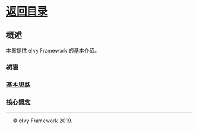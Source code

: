 # [返回目录](../README.html)

## 概述  

本章提供 eIvy Framework 的基本介绍。  

### [初衷](Sec01.html)

### [基本思路](Sec02.html)

### [核心概念](Sec03.html)  

---
&emsp; &copy; eIvy Framework 2019.
